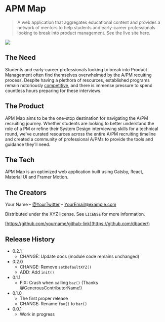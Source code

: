 # APM Map
> A web application that aggregates educational content and provides a network of mentors to help students and early-career professionals looking to break into product management. See the live site here.

![](header.png)

## The Need

Students and early-career professionals looking to break into Product Management often find themselves overwhelmed by the A/PM recuiting process. Despite having a plethora of resources, established programs remain notoriously [competitive](https://blog.tryexponent.com/best-associate-product-manager-programs/), and there is immense pressure to spend countless hours preparing for these interviews.

## The Product

APM Map aims to be the one-stop destination for navigating the A/PM recruiting journey. Whether students are looking to better understand the role of a PM or refine their System Design interviewing skills for a technical round, we've curated resources across the entire A/PM recruiting timeline and created a community of professional A/PMs to provide the tools and guidance they'll need.

## The Tech

APM Map is an optimized web application built using Gatsby, React, Material UI and Framer Motion.

## The Creators

Your Name – [@YourTwitter](https://twitter.com/dbader_org) – YourEmail@example.com

Distributed under the XYZ license. See ``LICENSE`` for more information.

[https://github.com/yourname/github-link](https://github.com/dbader/)


## Release History

* 0.2.1
    * CHANGE: Update docs (module code remains unchanged)
* 0.2.0
    * CHANGE: Remove `setDefaultXYZ()`
    * ADD: Add `init()`
* 0.1.1
    * FIX: Crash when calling `baz()` (Thanks @GenerousContributorName!)
* 0.1.0
    * The first proper release
    * CHANGE: Rename `foo()` to `bar()`
* 0.0.1
    * Work in progress
